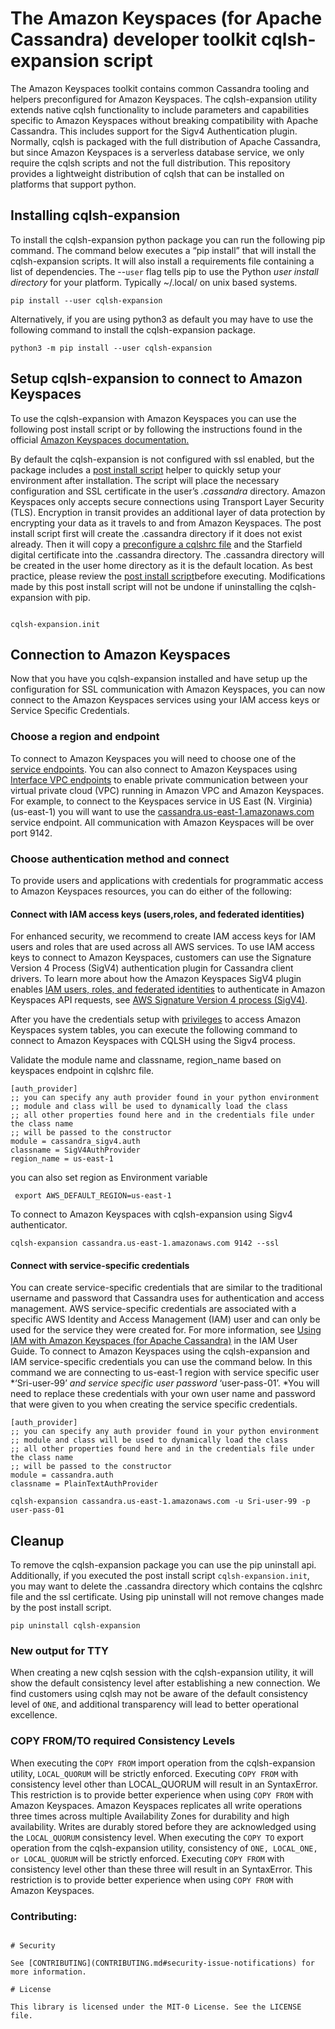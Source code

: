 
# The Amazon Keyspaces (for Apache Cassandra) developer toolkit cqlsh-expansion script

The Amazon Keyspaces toolkit contains common Cassandra tooling and helpers preconfigured for Amazon Keyspaces. The cqlsh-expansion utility extends native cqlsh functionality to include parameters and capabilities specific to Amazon Keyspaces without breaking compatibility with Apache Cassandra. This includes support for the Sigv4 Authentication plugin. Normally, cqlsh is packaged with the full distribution of Apache Cassandra, but since Amazon Keyspaces is a serverless database service, we only require the cqlsh scripts and not the full distribution. This repository provides a lightweight distribution of cqlsh that can be installed on platforms that support python. 


## Installing cqlsh-expansion

To install the cqlsh-expansion python package you can run the following pip command. The command below executes a “pip install” that will install the cqlsh-expansion scripts. It will also install a requirements file containing a list of dependencies. The --`user` flag tells pip to use the Python *user install directory* for your platform. Typically ~/.local/ on unix based systems. 

```
pip install --user cqlsh-expansion 
```

Alternatively, if you are using python3 as default you may have to use the following command to install the cqlsh-expansion package. 

```
python3 -m pip install --user cqlsh-expansion
```

## Setup cqlsh-expansion to connect to Amazon Keyspaces

To use the cqlsh-expansion with Amazon Keyspaces you can use the following post install script or by following the instructions found in the official [Amazon Keyspaces documentation.](https://docs.aws.amazon.com/keyspaces/latest/devguide/programmatic.cqlsh.html) 

By default the cqlsh-expansion is not configured with ssl enabled, but the package includes a [post install script](https://github.com/aws-samples/amazon-keyspaces-toolkit/blob/master/cqlsh-expansion/config/post_install.py) helper to quickly setup your environment after installation. The script will place the necessary configuration and SSL certificate in the user’s *.cassandra* directory. Amazon Keyspaces only accepts secure connections using Transport Layer Security (TLS). Encryption in transit provides an additional layer of data protection by encrypting your data as it travels to and from Amazon Keyspaces. The post install script first will create the .cassandra directory if it does not exist already. Then it will copy a [preconfigure a cqlshrc file](https://github.com/aws-samples/amazon-keyspaces-toolkit/blob/master/cqlsh-expansion/config/cqlshrc_template) and the Starfield digital certificate into the .cassandra directory. The .cassandra directory will be created in the user home directory as it is the default location. As best practice, please review the [post install script](https://github.com/aws-samples/amazon-keyspaces-toolkit/blob/master/cqlsh-expansion/config/post_install.py)before executing. Modifications made by this post install script will not be undone if uninstalling the cqlsh-expansion with pip. 

```

cqlsh-expansion.init

```

## Connection to Amazon Keyspaces

Now that you have you cqlsh-expansion installed and have setup up the configuration for SSL communication with Amazon Keyspaces, you can now connect to the Amazon Keyspaces services using your IAM access keys or Service Specific Credentials. 

### Choose a region and endpoint

To connect to Amazon Keyspaces you will need to choose one of the [service endpoints](https://docs.aws.amazon.com/keyspaces/latest/devguide/programmatic.endpoints.html). You can also connect to Amazon Keyspaces using [Interface VPC endpoints](https://docs.aws.amazon.com/keyspaces/latest/devguide/vpc-endpoints.html) to enable private communication between your virtual private cloud (VPC) running in Amazon VPC and Amazon Keyspaces. For example, to connect to the Keyspaces service in US East (N. Virginia) (us-east-1) you will want to use the [cassandra.us-east-1.amazonaws.com](http://cassandra.us-east-1.amazonaws.com/) service endpoint.  All communication with Amazon Keyspaces will be over port 9142. 

### Choose authentication method and connect
To provide users and applications with credentials for programmatic access to Amazon Keyspaces resources, you can do either of the following:

#### Connect with IAM access keys (users,roles, and federated identities)

For enhanced security, we recommend to create IAM access keys for IAM users and roles that are used across all AWS services. To use IAM access keys to connect to Amazon Keyspaces, customers can use the Signature Version 4 Process (SigV4) authentication plugin for Cassandra client drivers. To learn more about how the Amazon Keyspaces SigV4 plugin enables [IAM users, roles, and federated identities](https://docs.aws.amazon.com/IAM/latest/UserGuide/id_roles.html) to authenticate in Amazon Keyspaces API requests, see [AWS Signature Version 4 process (SigV4)](https://docs.aws.amazon.com/general/latest/gr/signature-version-4.html). 

After you have the credentials setup with [privileges](https://docs.aws.amazon.com/keyspaces/latest/devguide/security_iam_service-with-iam.html) to access Amazon Keyspaces system tables, you can execute the following command to connect to Amazon Keyspaces with CQLSH using the Sigv4 process.  

Validate the module name and classname, region_name based on keyspaces endpoint in cqlshrc file. 

```
[auth_provider]
;; you can specify any auth provider found in your python environment
;; module and class will be used to dynamically load the class
;; all other properties found here and in the credentials file under the class name
;; will be passed to the constructor
module = cassandra_sigv4.auth
classname = SigV4AuthProvider
region_name = us-east-1
```
you can also set region as Environment variable

```
 export AWS_DEFAULT_REGION=us-east-1 
```

To connect to Amazon Keyspaces with cqlsh-expansion using Sigv4 authenticator.  
```
cqlsh-expansion cassandra.us-east-1.amazonaws.com 9142 --ssl 
```

#### Connect with service-specific credentials

You can create service-specific credentials that are similar to the traditional username and password that Cassandra uses for authentication and access management. AWS service-specific credentials are associated with a specific AWS Identity and Access Management (IAM) user and can only be used for the service they were created for. For more information, see [Using IAM with Amazon Keyspaces (for Apache Cassandra)](http://using%20iam%20with%20amazon%20keyspaces%20%28for%20apache%20cassandra%29/) in the IAM User Guide. To connect to Amazon Keyspaces using the cqlsh-expansion and IAM service-specific credentials you can use the command below. In this command we are connecting to us-east-1 region with service specific user *‘Sri-user-99’ *and service specific user password* ‘user-pass-01’. *You will need to replace these credentials with your own user name and password that were given to you when creating the service specific credentials. 


```
[auth_provider]
;; you can specify any auth provider found in your python environment
;; module and class will be used to dynamically load the class
;; all other properties found here and in the credentials file under the class name
;; will be passed to the constructor
module = cassandra.auth
classname = PlainTextAuthProvider
```

```
cqlsh-expansion cassandra.us-east-1.amazonaws.com -u Sri-user-99 -p user-pass-01
```


## Cleanup
To remove the cqlsh-expansion package you can use the pip uninstall api. Additionally, if you executed the post install script ```cqlsh-expansion.init```, you may want to delete the .cassandra directory which contains the cqlshrc file and the ssl certificate. Using pip uninstall will not remove changes made by the post install script. 

```
pip uninstall cqlsh-expansion
```

### New output for TTY

When creating a new cqlsh session with the cqlsh-expansion utility, it will show the default consistency level after establishing a new connection. We find customers using cqlsh may not be aware of the default consistency level of `ONE`, and additional transparency will lead to better operational excellence.

### COPY FROM/TO required Consistency Levels

When executing the `COPY FROM` import operation from the cqlsh-expansion utility, `LOCAL_QUORUM` will be strictly enforced. Executing `COPY FROM` with consistency level other than LOCAL_QUORUM will result in an SyntaxError. This restriction is to provide better experience when using `COPY FROM` with Amazon Keyspaces. Amazon Keyspaces replicates all write operations three times across multiple Availability Zones for durability and high availability. Writes are durably stored before they are acknowledged using the `LOCAL_QUORUM` consistency level.
When executing the `COPY TO` export operation from the cqlsh-expansion utility, consistency of `ONE, LOCAL_ONE, or LOCAL_QUORUM` will be strictly enforced. Executing `COPY FROM` with consistency level other than these three will result in an SyntaxError. This restriction is to provide better experience when using `COPY FROM` with Amazon Keyspaces. 

### Contributing:

```

# Security

See [CONTRIBUTING](CONTRIBUTING.md#security-issue-notifications) for more information.

# License

This library is licensed under the MIT-0 License. See the LICENSE file.
```


